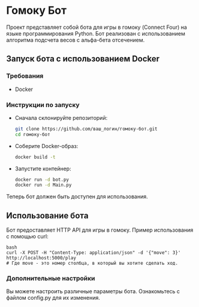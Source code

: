 
# Гомоку Бот

Проект представляет собой бота для игры в гомоку (Connect Four) на языке программирования Python. Бот реализован с использованием алгоритма подсчета весов с альфа-бета отсечением.

## Запуск бота с использованием Docker

### Требования

- Docker

### Инструкции по запуску

- Сначала склонируйте репозиторий:

   ```bash
   git clone https://github.com/ваш_логин/гомоку-бот.git
   cd гомоку-бот

- Соберите Docker-образ:

    ```bash
    docker build -t 

- Запустите контейнер:

    ```bash
    docker run -d bot.py
    docker run -d Main.py
Теперь бот должен быть доступен для использования.

## Использование бота
Бот предоставляет HTTP API для игры в гомоку. Пример использования с помощью curl:

    bash
    curl -X POST -H "Content-Type: application/json" -d '{"move": 3}' http://localhost:5000/play
    # Где move - это номер столбца, в который вы хотите сделать ход.

### Дополнительные настройки
Вы можете настроить различные параметры бота. Ознакомьтесь с файлом config.py для их изменения.



